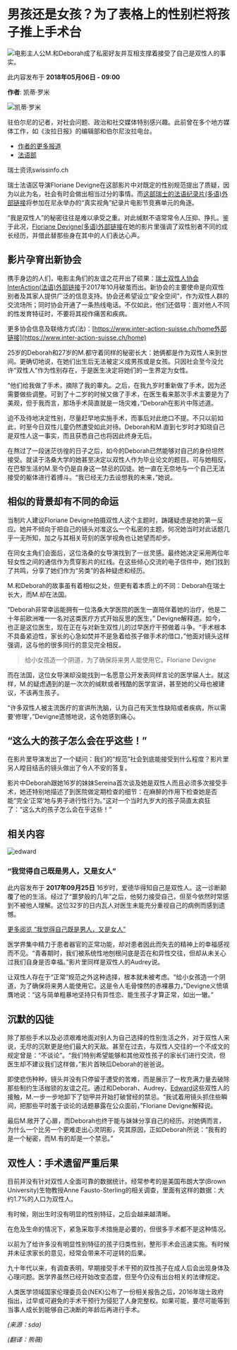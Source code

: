 # 男孩还是女孩？为了表格上的性别栏将孩子推上手术台

![电影主人公M.和Deborah成了私密好友并互相支撑着接受了自己是双性人的事实。](https://www.swissinfo.ch/content/wp-content/uploads/sites/13/2018/04/f8ad48905d5a96ffba7faaa57d8d0eb7-csm_166e66ed6ac0014a74ac33d3bb038a7d_66e57c7f31-jpg-data.jpg?ver=4575bfbb)

此内容发布于 **2018年05月06日 - 09:00**

**作者**: 凯蒂·罗米

![凯蒂·罗米](https://www.swissinfo.ch/content/wp-content/uploads/sites/13/2023/12/katy-romy-profileImage-42390267.png?ver=04173011)

驻伯尔尼的记者，对社会问题、政治和社交媒体特别感兴趣。此前曾在多个地方媒体工作，如《汝拉日报》的编辑部和伯尔尼汝拉电台。

- [作者的更多报道](https://www.swissinfo.ch/chi/author/%e5%87%af%e8%92%82%c2%b7%e7%bd%97%e7%b1%b3/)
- [法语部](https://www.swissinfo.ch/chi/department/%e6%b3%95%e8%af%ad%e9%83%a8)

瑞士资讯swissinfo.ch

瑞士法语区导演Floriane Devigne在这部影片中对既定的性别规范提出了质疑，因为以此为名，社会有时会做出相当过分的事情。而[这部瑞士的法语纪录片(多语)外部链接](https://www.visionsdureel.ch/de/film/ni-deve-ni-dadam-une-histoire-intersexe)将参加在尼永举办的“真实视角”纪录片电影节竞赛单元的角逐。

“我是双性人”的秘密往往是难以承受之重。对此缄默不语常常令人压抑、挣扎。鉴于此况，[Floriane Devigne(多语)外部链接](http://www.swissfilms.ch/fr/film_search/filmdetails/-/id_film/2146547496)在她的影片里强调了双性别者不同的成长经历，并借此替那些身在其中的人们表达心声。

## 影片孕育出新协会

携手身边的人们，电影主角们的友谊之花开出了硕果：[瑞士双性人协会InterAction(法语)外部链接](https://www.inter-action-suisse.ch/)于2017年10月破茧而出。新协会的主要使命是向双性别者及其家人提供广泛的信息支持。协会还希望设立“安全空间”，作为双性人群的交流场所；同时协会开通了一条热线电话。不仅如此，他们还倡导：面对他人不同的性发育特征时，不要将其视作痛苦和疾病。

更多协会信息及联络方式(法)：[https://www.inter-action-suisse.ch/home外部链接](https://www.inter-action-suisse.ch/home)

25岁的Deborah和27岁的M.都守着同样的秘密长大：她俩都是作为双性人来到世间。更确切地说，在她们出生后无法被定义成男孩或是女孩。只因社会至今没允许“双性人”作为性别存在，于是医生决定将她们的一生界定为女性。

“他们给我做了手术，摘除了我的睾丸。之后，在我九岁时重新做了手术，因为还需要做些调整。可到了十二岁的时候又做了手术，在医生看来那次手术主要是为了美观，但于我而言，那场手术简直就是一场灾难，”Deborah在影片中陈述道。

迫不及待地决定性别，尽量赶早地实施手术，而事后对此绝口不提。不只以前如此，时至今日双性儿童仍然遭受如此对待。Deborah和M.直到七岁时才知晓自己是双性人这一事实，而且获悉自己也将因此终身无后。

在熬过了一段迷茫彷徨的日子之后，如今的Deborah已然能够对自己的身份坦然接受。就读于洛桑大学的她甚至决定以双性人作为毕业论文的题目。可与她相反，在巴黎生活的M.至今仍是自身这一禁忌的囚徒。她一直在无奈地与一个自己无法接受的躯体进行着搏斗。“我已经无力去设想我的未来，”她说。

## 相似的背景却有不同的命运

当制片人建议Floriane Devigne拍摄双性人这个主题时，踌躇疑虑是她的第一反应。她并不倾向于把自己的镜头对准这么一个私密的主题，何况她当时对此话题几乎一无所知，加之与其相关苛刻的医学视角也让她望而却步。

在同女主角们会面后，这位洛桑的女导演找到了一丝灵感。最终她决定采用两位年轻女性之间的通信作为贯穿影片的红线。在这些倾心交流的电子信件中，她们找到了共鸣，分享了她们作为“另类”的各种疑虑和经历。

M.和Deborah的故事虽有着相似之处，但更有着本质上的不同：Deborah在瑞士长大，而M.却在法国。

“Deborah非常幸运能拥有一位洛桑大学医院的医生一直陪伴着她的治疗，他是二十年前欧洲唯一一名对这类医疗方式开始反思的医生，” Devigne解释道。如今，也正是这位医生，现在正在与对新生双性儿的过早医疗干预做着斗争。“手术根本不具备紧迫性，家长的心急如焚并不是急着给孩子做手术的借口，”他面对镜头这样强调，这与他的很多同行的意见完全相反。

> 给小女孩造一个阴道，为了确保将来男人能使用它。Floriane Devigne

而在法国，这位女导演却没能找到一名愿意公开发表同样言论的医学届人士。就这样，M.的疑虑遇到的是一次次的缄默或者残酷的医学宣讲，甚至她的父母也被建议，不该再生孩子。

“许多双性人被主流医疗的宣讲所洗脑，认为自己有天生性缺陷或者疾病，所以需要‘修理’，”Devigne遗憾地说，这令她感到痛心。

## “这么大的孩子怎么会在乎这些！”

在影片里导演发出了一个疑问：我们的“规范”社会到底能接受到什么程度？影片里另人瞠目结舌的镜头做出了令人不安的答复。

影片中Deborah跟她16岁的妹妹Sereina首次谈及她是双性人而且必须多次接受手术，她还特别地描述了到医院做定期检查的细节：在麻醉的作用下检查她是否能“完全‘正常’地与男子进行性行为。”这对一个当时九岁大的孩子简直太疯狂了：“这么大的孩子怎么会在乎这些！”

## 相关内容

![edward](https://www.swissinfo.ch/content/wp-content/uploads/sites/13/2017/07/cc9bd6cfa566ef5fecef7ddcf82bc05f-che_0717_swi_lgbtiq_edward_01-jpg-data.jpg?ver=3b5529e4)

### “我觉得自己既是男人，又是女人”

此内容发布于 **2017年09月25日** 16岁时，爱德华得知自己是双性人。这一诊断颠覆了他的生活。经过了“噩梦般的几年”之后，他努力接受自己，但至今依然时常感到不被他人理解。这位32岁的日内瓦人对医生未能充分重视自己的病例而感到遗憾。

[更多阅览 “我觉得自己既是男人，又是女人”](https://www.swissinfo.ch/chi/business/%e7%91%9e%e5%a3%ab%e5%8f%8c%e6%80%a7%e4%ba%ba_-%e6%88%91%e8%a7%89%e5%be%97%e8%87%aa%e5%b7%b1%e6%97%a2%e6%98%af%e7%94%b7%e4%ba%ba-%e5%8f%88%e6%98%af%e5%a5%b3%e4%ba%ba/43530206)

医学界集中精力于患者器官的正常功能，却对患者因此而失去的精神上的幸福感视而不见。“青春期时，我们被系统性地刨根问底是否在和异性交往，但却从未关心过我们自身是否幸福。”影片里同样是双性人的Audrey说。

让双性人存在于“正常”规范之外这种选择，根本就未被考虑。“给小女孩造一个阴道，为了确保将来男人能使用它。这是令人毛骨悚然的赤裸暴力，”Devigne义愤填膺地说：“这与简单粗暴地坚持只有异性恋、能生孩子才算正常，如出一辙。”

## 沉默的囚徒

除了那些手术以及必须艰难地面对别人为自己选择的性别生活之外，对于双性人来说，无尽的沉默更是他们最大的天敌。甚至在过去，与双性人交往的一个不成文的规定曾是：“不谈论”。“我们特别希望能够和其他双性孩子的家长们进行交流，但医生却不建议我们这样做，”影片首映后Deborah的爸爸说。

即使悲伤种种，镜头并没有只停留于遭受的苦难，而是展示了一枚充满力量去破除那些制约生活枷锁的友谊之花。通过和Deborah、Audrey、[Edward](https://www.swissinfo.ch/ger/wirtschaft/intersexuell-sein-in-der-schweiz_-ich-fuehle-mich-als-mann-und-frau-zugleich/43468836)这些双性人的接触，M.一步一步地卸下了铠甲并开始打破曾经的禁忌。“我试着用镜头抓住些瞬间，把那些平时羞于谈论的话题暴露在公众面前，”Floriane Devigne解释说。

最后M.敞开了心扉，而Deborah也终于能与妹妹分享自己的经历。对她俩而言，为什么一个比另一个更难走出心灵阴影，究其原因，正如Deborah所说：“我有的是一个秘密，而M.有的却是一个禁忌。”

## 双性人：手术遗留严重后果

目前并没有针对双性人全面可靠的数据统计。经常参考的是美国布朗大学(Brown University)生物教授Anne Fausto-Sterling的相关调查，里面有这样的数据：大约1.7%的人口为双性人。

有时候，刚出生时没有明显的性别特征，之后会越来越清晰。

在危及生命的情况下，紧急采取手术措施是必要的，但很多手术都不是这种情况。

以前为了给许多没有明显性别特征的孩子归类性别，整形手术会迅速实施。有时候并未征求家长的意见，经常会带来不可逆转的后果。

九十年代以来，有调查表明，早期接受手术干预的双性孩子在成人后会出现身体及心理问题。医学界虽然已经开始改变态度，但至今仍没有出台相关的法律规定。

人类医学领域国家伦理委员会(NEK)公布了一份相关报告之后，2016年瑞士政府指出，过早或可避免的手术干预行为侵犯了人身完整权。如果可能，要尽可能等到当事人成长到能够自己决断的年龄后再进行手术。

*(来源：sda)*

_(翻译：熊薇)_